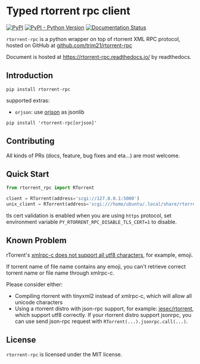 # Typed rtorrent rpc client

[![PyPI](https://img.shields.io/pypi/v/rtorrent-rpc)](https://pypi.org/project/rtorrent-rpc/)
[![PyPI - Python Version](https://img.shields.io/pypi/pyversions/rtorrent-rpc)](https://pypi.org/project/rtorrent-rpc/)
[![Documentation Status](https://readthedocs.org/projects/rtorrent-rpc/badge/)](https://rtorrent-rpc.readthedocs.io/)

`rtorrent-rpc` is a python wrapper on top of rtorrent XML RPC protocol,
hosted on GitHub
at [github.com/trim21/rtorrent-rpc](https://github.com/trim21/rtorrent-rpc)

Document is hosted at https://rtorrent-rpc.readthedocs.io/ by readthedocs.

## Introduction

```console
pip install rtorrent-rpc
```

supported extras:

- `orjson`: use [orjson](https://github.com/ijl/orjson) as jsonlib

```console
pip install 'rtorrent-rpc[orjson]'
```

## Contributing

All kinds of PRs (docs, feature, bug fixes and eta...) are most welcome.

## Quick Start

```python
from rtorrent_rpc import RTorrent

client = RTorrent(address='scgi://127.0.0.1:5000')
unix_client = RTorrent(address='scgi:///home/ubuntu/.local/share/rtorrent.sock')
```

tls cert validation is enabled when you are using `https` protocol, set environment
variable `PY_RTORRENT_RPC_DISABLE_TLS_CERT=1` to disable.

## Known Problem

rTorrent's [xmlrpc-c does not support all utf8 characters](https://github.com/rakshasa/rtorrent/issues/1250),
for example, emoji.

If torrent name of file name contains any emoji,
you can't retrieve correct torrent name or file name through xmlrpc-c.

Please consider either:
* Compiling rtorrent with tinyxml2 instead of xmlrpc-c, which will allow all unicode characters
* Using a rtorrent distro with json-rpc support,
for example: [jesec/rtorrent](https://github.com/jesec/rtorrent), which support utf8
correctly. If your rtorrent distro support jsonrpc,
you can use send json-rpc request with `RTorrent(...).jsonrpc.call(...)`.

## License

`rtorrent-rpc` is licensed under the MIT license.
